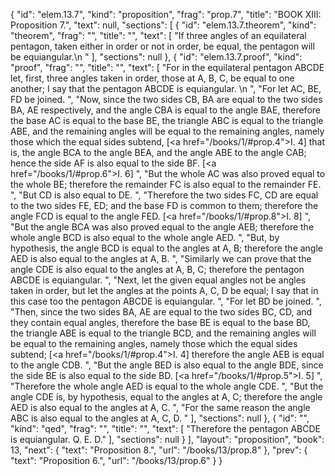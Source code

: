 {
  "id": "elem.13.7",
  "kind": "proposition",
  "frag": "prop.7",
  "title": "BOOK XIII: Proposition 7.",
  "text": null,
  "sections": [
    {
      "id": "elem.13.7.theorem",
      "kind": "theorem",
      "frag": "",
      "title": "",
      "text": [
        "If three angles of an equilateral pentagon, taken either in order or not in order, be equal, the pentagon will be equiangular.\n      "
      ],
      "sections": null
    },
    {
      "id": "elem.13.7.proof",
      "kind": "proof",
      "frag": "",
      "title": "",
      "text": [
        "For in the equilateral pentagon ABCDE let, first, three angles taken in order, those at A, B, C, be equal to one another; I say that the pentagon ABCDE is equiangular. \n      ",
        "For let AC, BE, FD be joined. ",
        "Now, since the two sides CB, BA are equal to the two sides BA, AE respectively, and the angle CBA is equal to the angle BAE, therefore the base AC is equal to the base BE, the triangle ABC is equal to the triangle ABE, and the remaining angles will be equal to the remaining angles, namely those which the equal sides subtend, [<a href=\"/books/1/#prop.4\">I. 4</a>] that is, the angle BCA to the angle BEA, and the angle ABE to the angle CAB; hence the side AF is also equal to the side BF. [<a href=\"/books/1/#prop.6\">I. 6</a>] ",
        "But the whole AC was also proved equal to the whole BE; therefore the remainder FC is also equal to the remainder FE. ",
        "But CD is also equal to DE. ",
        "Therefore the two sides FC, CD are equal to the two sides FE, ED; and the base FD is common to them; therefore the angle FCD is equal to the angle FED. [<a href=\"/books/1/#prop.8\">I. 8</a>] ",
        "But the angle BCA was also proved equal to the angle AEB; therefore the whole angle BCD is also equal to the whole angle AED. ",
        "But, by hypothesis, the angle BCD is equal to the angles at A, B; therefore the angle AED is also equal to the angles at A, B. ",
        "Similarly we can prove that the angle CDE is also equal to the angles at A, B, C; therefore the pentagon ABCDE is equiangular. ",
        "Next, let the given equal angles not be angles taken in order, but let the angles at the points A, C, D be equal; I say that in this case too the pentagon ABCDE is equiangular. ",
        "For let BD be joined. ",
        "Then, since the two sides BA, AE are equal to the two sides BC, CD, and they contain equal angles, therefore the base BE is equal to the base BD, the triangle ABE is equal to the triangle BCD, and the remaining angles will be equal to the remaining angles, namely those which the equal sides subtend; [<a href=\"/books/1/#prop.4\">I. 4</a>] therefore the angle AEB is equal to the angle CDB. ",
        "But the angle BED is also equal to the angle BDE, since the side BE is also equal to the side BD. [<a href=\"/books/1/#prop.5\">I. 5</a>] ",
        "Therefore the whole angle AED is equal to the whole angle CDE. ",
        "But the angle CDE is, by hypothesis, equal to the angles at A, C; therefore the angle AED is also equal to the angles at A, C. ",
        "For the same reason the angle ABC is also equal to the angles at A, C, D. "
      ],
      "sections": null
    },
    {
      "id": "",
      "kind": "qed",
      "frag": "",
      "title": "",
      "text": [
        "Therefore the pentagon ABCDE is equiangular. Q. E. D."
      ],
      "sections": null
    }
  ],
  "layout": "proposition",
  "book": 13,
  "next": {
    "text": "Proposition 8.",
    "url": "/books/13/prop.8"
  },
  "prev": {
    "text": "Proposition 6.",
    "url": "/books/13/prop.6"
  }
}
